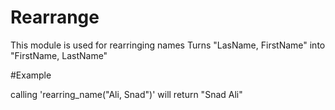  Rearrange
===========

This module is used for rearringing names
Turns "LasName, FirstName" into "FirstName, LastName"

#Example 

calling 'rearring_name("Ali, Snad")' will return "Snad Ali"
